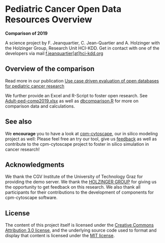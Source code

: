 # Pediatric Cancer Open Data Resources Overview #

__Comparison of 2019__

A science project by
F. Jeanquartier, C. Jean-Quartier and A. Holzinger with the Holzinger Group, Research Unit HCI-KDD.
Get in contact with one of the developers via mail [f.jeanquartier[at]hci-kdd.org](mailto:f.jeanquartier[at]hci-kdd.org)



## Overview of the comparison ##

Read more in our publication [Use case driven evaluation of open databases for pediatric cancer research](https://biodatamining.biomedcentral.com/articles/10.1186/s13040-018-0190-8)

We further provide an Excel and R-Script to foster open research. See [Adult-ped-comp2019.xlsx](Adult-ped-comp2019.xlsx) as well as [dbcomparison.R](dbcomparison.R) for more on comparison data and calculations.


## See also ##

We __encourage__ you to have a look at [cpm-cytoscape](https://github.com/davcem/cpm-cytoscape), our in silico modeling project as well: Please feel free an try our tool, give us [feedback](mailto:f.jeanquartier[at]hci-kdd.org) as well as contribute to the cpm-cytoscape project to foster in silico simulation in cancer research!


## Acknowledgments ##

We thank the CGV Institute of the University of Technology Graz for providing the demo server.
We thank the [HOLZINGER GROUP](http://hci-kdd.org) for giving us the opportunity to get feedback on this research.
We also thank all participants for their contributions to the development of components for cpm-cytoscape software.

## License

The content of this project itself is licensed under the [Creative Commons Attribution 3.0 license](http://creativecommons.org/licenses/by/3.0/us/deed.en_US), and the underlying source code used to format and display that content is licensed under the [MIT license](http://opensource.org/licenses/mit-license.php).
